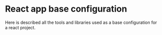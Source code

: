 # React app base configuration
Here is described all the tools and libraries used as a base configuration for a react project.